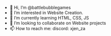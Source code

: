 - 👋 Hi, I’m @battlebubblegames
- 👀 I’m interested in Website Creation.
- 🌱 I’m currently learning HTML, CSS, JS
- 💞️ I’m looking to collaborate on Website projects
- 📫 How to reach me: discord: xjen_za
